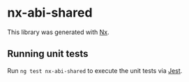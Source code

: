 # nx-abi-shared

This library was generated with [Nx](https://nx.dev).

## Running unit tests

Run `ng test nx-abi-shared` to execute the unit tests via [Jest](https://jestjs.io).
